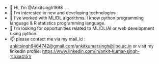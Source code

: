 - 👋 Hi, I’m @Ankitsingh1998
- 👀 I’m interested in new and developing technologies.
- 🌱 I’ve worked with ML/DL algorithms. I know python programming language & R statistics programming language.
- 💞️ I’m looking for opportunities related to ML/DL/AI or web development using python.
- 📫 please contact me via my mail_id : ankitsingh6464742@gmail.com/ankitkumarsingh@iipe.ac.in or visit my linkedln profile: https://www.linkedin.com/in/ankit-kumar-singh-11b3a4151/

<!---
Ankitsingh1998/Ankitsingh1998 is a ✨ special ✨ repository because its `README.md` (this file) appears on your GitHub profile.
You can click the Preview link to take a look at your changes.
--->
